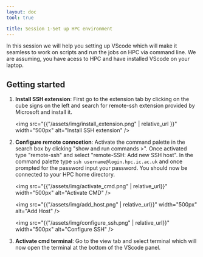 ```yaml
---
layout: doc
tool: true

title: Session 1-Set up HPC environment
---
```


In this session we will help you setting up VScode which will make it seamless to work on scripts and run the jobs on HPC via command line. We are assuming, you have acess to HPC and have installed VScode on your laptop.


## Getting started

1. **Install SSH extension**: First go to the extension tab by clicking on the cube signs on the left and search for remote-ssh extension provided by Microsoft and install it. 
    
    <img src="{{"/assets/img/install_extension.png" | relative_url }}" width="500px" alt="Install SSH extension" />  

2. **Configure remote conncetion**: Activate the command palette in the search box by clicking "show and run commands >". Once activated type "remote-ssh" and select  "remote-SSH: Add new SSH host". In the command palette type `ssh username@login.hpc.ic.ac.uk` and once prompted for the password input your password. You should now be connected to your HPC home directory.

    <img src="{{"/assets/img/activate_cmd.png" | relative_url}}"  width="500px" alt="Activate CMD" />

    <img src="{{"/assets/img/add_host.png" | relative_url}}" width="500px" alt="Add Host" />

    <img src="{{"/assets/img/configure_ssh.png" | relative_url}}"  width="500px" alt="Configure SSH" />


3. **Activate cmd terminal**: Go to the view tab and select terminal which will now open the terminal at the bottom of the VScode panel.